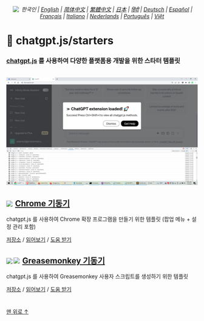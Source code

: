 <div align="center">

###### <a href="https://github.com/kudoai/chatgpt.js/tree/main/starters/docs"><img height=15 style="margin: 0 3px -2px" src="https://raw.githubusercontent.com/kudoai/chatgpt.js/0fc3060273fcff77d3e2ff968d5c74acdab62beb/media/images/icons/earth-americas-icon32.svg"></a> 한국인 | <a href="../..#readme">English</a> | <a href="../zh-cn#readme">简体中文</a> | <a href="../zh-tw#readme">繁體中文</a> | <a href="../ja#readme">日本</a> | <a href="../hi#readme">हिंदी</a> | <a href="../de#readme">Deutsch</a> | <a href="../es#readme">Español</a> | <a href="../fr#readme">Français</a> | <a href="../it#readme">Italiano</a> | <a href="../nl#readme">Nederlands</a> | <a href="../pt#readme">Português</a> | <a href="../vi#readme">Việt</a>

</div>

# 🚀 chatgpt.js/starters

### <a href="https://github.com/kudoai/chatgpt.js">chatgpt.js</a> 를 사용하여 다양한 플랫폼용 개발을 위한 스타터 템플릿

<br>

<picture>
    <source type="image/webp" srcset="../../chrome/media/images/screenshots/extension-loaded.webp">
    <img src="../../chrome/media/images/screenshots/extension-loaded.png">
</picture>

<h2><a href="../../chrome"><img style="margin: 0 2px -1px 0" height=18 src="https://www.google.com/chrome/static/images/favicons/apple-icon-60x60.png"></a> <a href="../../chrome">Chrome 기동기</a></h2>

chatgpt.js 를 사용하여 Chrome 확장 프로그램을 만들기 위한 템플릿 (팝업 메뉴 + 설정 관리 포함)

[저장소](https://github.com/kudoai/chatgpt.js-chrome-starter) / [읽어보기](../../chrome/docs/ko#readme) / [도움 받기](https://github.com/kudoai/chatgpt.js-chrome-starter/issues)

<h2><a href="../../greasemonkey"><img style="margin: 0 2px -0.065rem 0" height=19 src="https://raw.githubusercontent.com/kudoai/chatgpt.js/main/starters/media/images/icons/tampermonkey-icon28.png"><img style="margin: 0 2px -0.035rem 1px" height=19.5 src="https://raw.githubusercontent.com/kudoai/chatgpt.js/main/starters/media/images/icons/violentmonkey-icon100.png"></a> <a href="../../greasemonkey">Greasemonkey 기동기</a></h2>

chatgpt.js 를 사용하여 Greasemonkey 사용자 스크립트를 생성하기 위한 템플릿

[저장소](https://github.com/kudoai/chatgpt.js-greasemonkey-starter) / [읽어보기](../../greasemonkey#readme) / [도움 받기](https://github.com/kudoai/chatgpt.js-greasemonkey-starter/issues)

#

[맨 위로 ↑](#)
